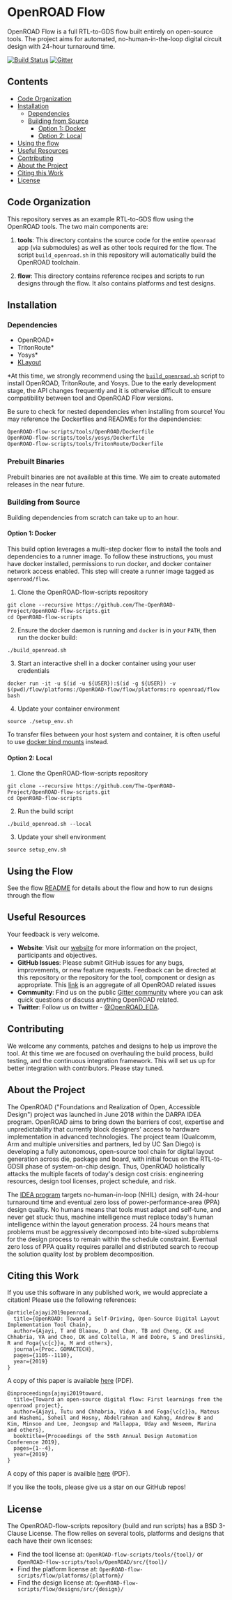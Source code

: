 # OpenROAD Flow
OpenROAD Flow is a full RTL-to-GDS flow built entirely on open-source tools.
The project aims for automated, no-human-in-the-loop digital circuit design
with 24-hour turnaround time.

[![Build Status](https://jenkins.openroad.tools/buildStatus/icon?job=OpenROAD-flow-script-Public%2Fpublic_tests_all%2Fmaster)](https://jenkins.openroad.tools/view/Public/job/OpenROAD-flow-script-Public/job/public_tests_all/job/master/) [![Gitter](https://badges.gitter.im/The-OpenROAD-Project/community.svg)](https://gitter.im/The-OpenROAD-Project/community?utm_source=badge&utm_medium=badge&utm_campaign=pr-badge)

## Contents
* [Code Organization](#code-organization)
* [Installation](#installation)
  * [Dependencies](#dependencies)
  * [Building from Source](#building-from-source)
    * [Option 1: Docker](#option-1-docker)
    * [Option 2: Local](#option-2-local)
* [Using the flow](#using-the-flow)
* [Useful Resources](#useful-resources)
* [Contributing](#contributing)
* [About the Project](#about-the-project)
* [Citing this Work](#citing-this-work)
* [License](#license)

## Code Organization
This repository serves as an example RTL-to-GDS flow using the OpenROAD tools.
The two main components are:
1. **tools**: This directory contains the source code for the entire `openroad`
   app (via submodules) as well as other tools required for the flow. The script
   `build_openroad.sh` in this repository will automatically build the OpenROAD
   toolchain.

2. **flow**: This directory contains reference recipes and scripts to run
   designs through the flow. It also contains platforms and test designs.

## Installation
### Dependencies
* OpenROAD*
* TritonRoute*
* Yosys*
* [KLayout](https://www.klayout.de)

\*At this time, we strongly recommend using the
[`build_openroad.sh`](build_openroad.sh) script to install OpenROAD,
TritonRoute, and Yosys. Due to the early development stage, the API changes
frequently and it is otherwise difficult to ensure compatibility between tool
and OpenROAD Flow versions.

Be sure to check for nested dependencies when installing from source! You may
reference the Dockerfiles and READMEs for the dependencies:
```
OpenROAD-flow-scripts/tools/OpenROAD/Dockerfile
OpenROAD-flow-scripts/tools/yosys/Dockerfile
OpenROAD-flow-scripts/tools/TritonRoute/Dockerfile
```

### Prebuilt Binaries
Prebuilt binaries are not available at this time. We aim to create automated
releases in the near future.

### Building from Source
Building dependencies from scratch can take up to an hour.

#### Option 1: Docker
This build option leverages a multi-step docker flow to install the tools and
dependencies to a runner image. To follow these instructions, you must have
docker installed, permissions to run docker, and docker container network access
enabled. This step will create a runner image tagged as `openroad/flow`.
1.  Clone the OpenROAD-flow-scripts repository
```
git clone --recursive https://github.com/The-OpenROAD-Project/OpenROAD-flow-scripts.git
cd OpenROAD-flow-scripts
```
2. Ensure the docker daemon is running and `docker` is in your `PATH`, then run
the docker build:
```
./build_openroad.sh
```
3. Start an interactive shell in a docker container using your user credentials
```
docker run -it -u $(id -u ${USER}):$(id -g ${USER}) -v $(pwd)/flow/platforms:/OpenROAD-flow/flow/platforms:ro openroad/flow bash
```
4. Update your container environment
```
source ./setup_env.sh
```

To transfer files between your host system and container, it is often useful to
use [docker bind mounts](https://docs.docker.com/storage/bind-mounts/) instead.

#### Option 2: Local
1.  Clone the OpenROAD-flow-scripts repository
```
git clone --recursive https://github.com/The-OpenROAD-Project/OpenROAD-flow-scripts.git
cd OpenROAD-flow-scripts
```
2. Run the build script
```
./build_openroad.sh --local
```
3. Update your shell environment
```
source setup_env.sh
```

## Using the Flow
See the flow [README](flow) for details about the flow and how
to run designs through the flow

## Useful Resources
Your feedback is very welcome.
- **Website**: Visit our [website](https://theopenroadproject.org/) for more
  information on the project, participants and objectives.
- **GitHub Issues**: Please submit GitHub issues for any bugs, improvements, or
  new feature requests. Feedback can be directed at this repository or the
  repository for the tool, component or design as appropriate. This
  [link](https://github.com/issues?utf8=%E2%9C%93&q=is%3Aopen+archived%3Afalse+user%3AThe-OpenROAD-Project+)
  is an aggregate of all OpenROAD related issues
- **Community**: Find us on the public [Gitter
  community](https://gitter.im/The-OpenROAD-Project/community) where you can ask
  quick questions or discuss anything OpenROAD related.
- **Twitter**: Follow us on twitter -
  [@OpenROAD_EDA](https://twitter.com/OpenROAD_EDA).

## Contributing
We welcome any comments, patches and designs to help us improve the tool. At
this time we are focused on overhauling the build process, build testing, and
the continuous integration framework. This will set us up for better integration
with contributors. Please stay tuned.

## About the Project
The OpenROAD ("Foundations and Realization of Open, Accessible Design") project
was launched in June 2018 within the DARPA IDEA program. OpenROAD aims to bring
down the barriers of cost, expertise and unpredictability that currently block
designers' access to hardware implementation in advanced technologies. The
project team (Qualcomm, Arm and multiple universities and partners, led by UC
San Diego) is developing a fully autonomous, open-source tool chain for digital
layout generation across die, package and board, with initial focus on the
RTL-to-GDSII phase of system-on-chip design. Thus, OpenROAD holistically attacks
the multiple facets of today's design cost crisis: engineering resources, design
tool licenses, project schedule, and risk.

The [IDEA program](https://www.darpa.mil/program/intelligent-design-of-electronic-assets)
targets no-human-in-loop (NHIL) design, with 24-hour turnaround time and eventual
zero loss of power-performance-area (PPA) design quality. No humans means that
tools must adapt and self-tune, and never get stuck: thus, machine intelligence
must replace today's human intelligence within the layout generation process. 24
hours means that problems must be aggressively decomposed into bite-sized
subproblems for the design process to remain within the schedule constraint.
Eventual zero loss of PPA quality requires parallel and distributed search to
recoup the solution quality lost by problem decomposition.

## Citing this Work

If you use this software in any published work, we would appreciate a citation!
Please use the following references:

```
@article{ajayi2019openroad,
  title={OpenROAD: Toward a Self-Driving, Open-Source Digital Layout Implementation Tool Chain},
  author={Ajayi, T and Blaauw, D and Chan, TB and Cheng, CK and Chhabria, VA and Choo, DK and Coltella, M and Dobre, S and Dreslinski, R and Foga{\c{c}}a, M and others},
  journal={Proc. GOMACTECH},
  pages={1105--1110},
  year={2019}
}
```
A copy of this paper is available
[here](http://people.ece.umn.edu/users/sachin/conf/gomactech19.pdf) (PDF).
```
@inproceedings{ajayi2019toward,
  title={Toward an open-source digital flow: First learnings from the openroad project},
  author={Ajayi, Tutu and Chhabria, Vidya A and Foga{\c{c}}a, Mateus and Hashemi, Soheil and Hosny, Abdelrahman and Kahng, Andrew B and Kim, Minsoo and Lee, Jeongsup and Mallappa, Uday and Neseem, Marina and others},
  booktitle={Proceedings of the 56th Annual Design Automation Conference 2019},
  pages={1--4},
  year={2019}
}
```
A copy of this paper is availble
[here](https://vlsicad.ucsd.edu/Publications/Conferences/371/c371.pdf) (PDF).

If you like the tools, please give us a star on our GitHub repos!

## License
The OpenROAD-flow-scripts repository (build and run scripts) has a BSD 3-Clause License.
The flow relies on several tools, platforms and designs that each have their own
licenses:
- Find the tool license at: `OpenROAD-flow-scripts/tools/{tool}/` or
`OpenROAD-flow-scripts/tools/OpenROAD/src/{tool}/`
- Find the platform license at: `OpenROAD-flow-scripts/flow/platforms/{platform}/`
- Find the design license at: `OpenROAD-flow-scripts/flow/designs/src/{design}/`
